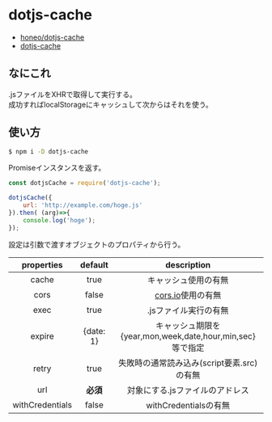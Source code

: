 # dotjs-cache
* [honeo/dotjs-cache](https://github.com/honeo/dotjs-cache)  
* [dotjs-cache](https://www.npmjs.com/package/dotjs-cache)

## なにこれ
.jsファイルをXHRで取得して実行する。  
成功すればlocalStorageにキャッシュして次からはそれを使う。

## 使い方
```sh
$ npm i -D dotjs-cache
```

Promiseインスタンスを返す。
```js
const dotjsCache = require('dotjs-cache');

dotjsCache({
	url: 'http://example.com/hoge.js'
}).then( (arg)=>{
	console.log('hoge');
});
```
設定は引数で渡すオブジェクトのプロパティから行う。  

|properties	| default | description |
|:---------:|:--------:| :----------:|
|	cache	| true   | キャッシュ使用の有無        				|
|	cors	| false | [cors.io](http://cors.io/)使用の有無 |
|	exec	| true | .jsファイル実行の有無						 |
|	expire	| {date: 1}| キャッシュ期限を{year,mon,week,date,hour,min,sec}等で指定|
|	retry	| true | 失敗時の通常読み込み(script要素.src)の有無|
|	url		| __必須__ | 対象にする.jsファイルのアドレス |
|withCredentials| false | withCredentialsの有無|
